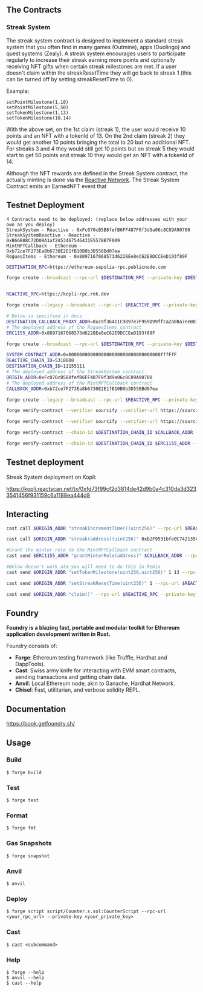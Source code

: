 ##


## The Contracts

### Streak System
The streak system contract is designed to implement a standard streak system that you often find in many games (Outmine), apps (Duolingo) and quest systems (Zealy). A streak system encourages users to participate regularly to increase their streak earning more points and optionally receiving NFT gifts when certain streak milestones are met. If a user doesn't claim within the streakResetTime they will go back to streak 1 (this can be turned off by setting streakResetTime to 0).

Example:
```code
setPointMilestone(1,10)
setPointMilestone(5,50)
setTokenMilestone(1,13)
setTokenMilestone(10,14)
```
With the above set, on the 1st claim (streak 1), the user would receive 10 points and an NFT with a tokenId of 13. On the 2nd claim (streak 2) they would get another 10 points bringing the total to 20 but no additional NFT. For streaks 3 and 4 they would still get 10 points but on streak 5 they would start to get 50 points and streak 10 they would get an NFT with a tokenId of 14.

Although the NFT rewards are defined in the Streak System contract, the actually minting is done via the [Reactive Network](https://reactive.network/). The Streak System Contract emits an EarnedNFT event that


## Testnet Deployment
```
4 Contracts need to be deployed: (replace below addresses with your own as you deploy)
StreakSystem - Reactive - 0xFc070cB5B8fefB6FF487F0f3d9a06c8C89A90700
StreakSystemReactive - Reactive - 0xB66B88C72D09A1af2A53467546431E5578B7F009
MintNFTCallback - Ethereum - 0xb72ce7F273Ea8b6730E2E1fB10B0b3D558Bd07ea
RoguesItems - Ethereum - 0x8897167068573d6228Ee8eC62E9DCCEeD193f89F
```

```bash
DESTINATION_RPC=https://ethereum-sepolia-rpc.publicnode.com

forge create --broadcast --rpc-url $DESTINATION_RPC --private-key $DESTINATION_PRIVATE_KEY src/RoguesItems.sol:RoguesItems


REACTIVE_RPC=https://kopli-rpc.rnk.dev

forge create --legacy --broadcast --rpc-url $REACTIVE_RPC --private-key $REACTIVE_PRIVATE_KEY src/StreakSystem.sol:StreakSystem

# Below is specified in docs
DESTINATION_CALLBACK_PROXY_ADDR=0xc9f36411C9897e7F959D99ffca2a0Ba7ee0D7bDA
# The deployed address of the RoguesItems contract
ERC1155_ADDR=0x8897167068573d6228Ee8eC62E9DCCEeD193f89F

forge create --broadcast --rpc-url $DESTINATION_RPC --private-key $DESTINATION_PRIVATE_KEY src/MintNFTCallback.sol:MintNFTCallback --value 0.05ether --constructor-args $DESTINATION_CALLBACK_PROXY_ADDR $ERC1155_ADDR

SYSTEM_CONTRACT_ADDR=0x0000000000000000000000000000000000fffFfF
REACTIVE_CHAIN_ID=5318008
DESTINATION_CHAIN_ID=11155111
# The deployed address of the StreakSystem contract
ORIGIN_ADDR=0xFc070cB5B8fefB6FF487F0f3d9a06c8C89A90700
# The deployed address of the MintNFTCallback contract
CALLBACK_ADDR=0xb72ce7F273Ea8b6730E2E1fB10B0b3D558Bd07ea

forge create --legacy --broadcast --rpc-url $REACTIVE_RPC --private-key $REACTIVE_PRIVATE_KEY src/StreakSystemReactive.sol:StreakSystemReactive --value 0.01ether --constructor-args $SYSTEM_CONTRACT_ADDR $REACTIVE_CHAIN_ID $DESTINATION_CHAIN_ID $ORIGIN_ADDR $CALLBACK_ADDR

forge verify-contract --verifier sourcify --verifier-url https://sourcify.rnk.dev/ --chain-id $REACTIVE_CHAIN_ID $ORIGIN_ADDR StreakSystem

forge verify-contract --verifier sourcify --verifier-url https://sourcify.rnk.dev/ --chain-id $REACTIVE_CHAIN_ID 0xB66B88C72D09A1af2A53467546431E5578B7F009 StreakSystemReactive

forge verify-contract --chain-id $DESTINATION_CHAIN_ID $CALLBACK_ADDR --etherscan-api-key $ETHERSCAN_API_KEY MintNFTCallback

forge verify-contract --chain-id $DESTINATION_CHAIN_ID $ERC1155_ADDR --etherscan-api-key $ETHERSCAN_API_KEY RoguesItems


```
## Testnet deployment
Streak System deployment on Kopli:

https://kopli.reactscan.net/tx/0xfd73f99cf2d3814de42d9b0a4c310da3d3233541456f931159c6a1188ea444d8

## Interacting

```bash
cast call $ORIGIN_ADDR "streakIncrementTime()(uint256)" --rpc-url $REACTIVE_RPC

cast call $ORIGIN_ADDR "streak(address)(uint256)" 0xb2F9531bfe0C742135C7D3ad9038d298616a65A9 --rpc-url $REACTIVE_RPC

#Grant the minter role to the MintNFTCallback contract
cast send $ERC1155_ADDR "grantMinterRole(address)" $CALLBACK_ADDR --rpc-url $DESTINATION_RPC --private-key $DESTINATION_PRIVATE_KEY

#Below doesn't work atm you will need to do this in Remix
cast send $ORIGIN_ADDR "setTokenMilestone(uint256,uint256)" 1 13 --rpc-url $REACTIVE_RPC --private-key $REACTIVE_PRIVATE_KEY

cast send $ORIGIN_ADDR "setStreakResetTime(uint256)" 1 --rpc-url $REACTIVE_RPC --private-key $REACTIVE_PRIVATE_KEY

cast send $ORIGIN_ADDR "claim()" --rpc-url $REACTIVE_RPC --private-key $REACTIVE_PRIVATE_KEY

```

## Foundry

**Foundry is a blazing fast, portable and modular toolkit for Ethereum application development written in Rust.**

Foundry consists of:

-   **Forge**: Ethereum testing framework (like Truffle, Hardhat and DappTools).
-   **Cast**: Swiss army knife for interacting with EVM smart contracts, sending transactions and getting chain data.
-   **Anvil**: Local Ethereum node, akin to Ganache, Hardhat Network.
-   **Chisel**: Fast, utilitarian, and verbose solidity REPL.

## Documentation

https://book.getfoundry.sh/

## Usage

### Build

```shell
$ forge build
```

### Test

```shell
$ forge test
```

### Format

```shell
$ forge fmt
```

### Gas Snapshots

```shell
$ forge snapshot
```

### Anvil

```shell
$ anvil
```

### Deploy

```shell
$ forge script script/Counter.s.sol:CounterScript --rpc-url <your_rpc_url> --private-key <your_private_key>
```

### Cast

```shell
$ cast <subcommand>
```

### Help

```shell
$ forge --help
$ anvil --help
$ cast --help
```
